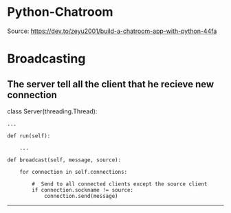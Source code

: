 # Python-Chatroom
Source: https://dev.to/zeyu2001/build-a-chatroom-app-with-python-44fa

<h1>Broadcasting</h1>
<h2> The server tell all the client that he recieve new connection</h2>

class Server(threading.Thread):

    ...

    def run(self):

        ...

    def broadcast(self, message, source):

        for connection in self.connections:

            #  Send to all connected clients except the source client
            if connection.sockname != source:
                connection.send(message)

---